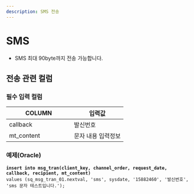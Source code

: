 ```yaml
---
description: SMS 전송
---
```


# SMS

* SMS 최대 90byte까지 전송 가능합니다.&#x20;

## 전송 관련 컬럼

### **필수 입력 컬럼**

<table><thead><tr><th width="160">COLUMN</th><th>입력값</th></tr></thead><tbody><tr><td>callback</td><td>발신번호</td></tr><tr><td>mt_content</td><td>문자 내용 입력정보</td></tr></tbody></table>



### 예제(Oracle)

<pre class="language-sql" data-title="sms" data-overflow="wrap" data-full-width="true"><code class="lang-sql"><strong>insert into msg_tran(client_key, channel_order, request_date, callback, recipient, mt_content) 
</strong>values (sq_msg_tran_01.nextval, 'sms', sysdate, '15882460', '발신번호', 'sms 문자 테스트입니다.');
</code></pre>



